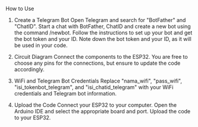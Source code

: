 How to Use

1. Create a Telegram Bot
   Open Telegram and search for "BotFather" and "ChatID".
   Start a chat with BotFather, ChatID and create a new bot using the command /newbot.
   Follow the instructions to set up your bot and get the bot token and your ID.
   Note down the bot token and your ID, as it will be used in your code.

2. Circuit Diagram
   Connect the components to the ESP32. You are free to choose any pins for the connections, but ensure to update the code accordingly.

3. WiFi and Telegram Bot Credentials
   Replace "nama_wifi", "pass_wifi", "isi_tokenbot_telegram", and "isi_chatid_telegram" with your WiFi credentials and Telegram bot information.

4. Upload the Code
   Connect your ESP32 to your computer.
   Open the Arduino IDE and select the appropriate board and port.
   Upload the code to your ESP32.
